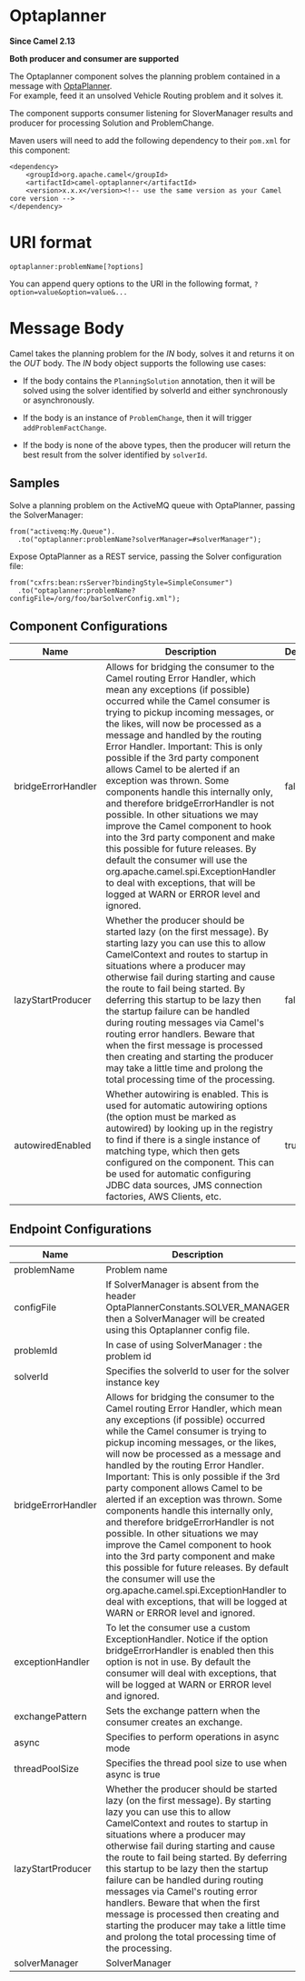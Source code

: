 # Optaplanner

**Since Camel 2.13**

**Both producer and consumer are supported**

The Optaplanner component solves the planning problem contained in a
message with [OptaPlanner](http://www.optaplanner.org/).  
For example, feed it an unsolved Vehicle Routing problem and it solves
it.

The component supports consumer listening for SloverManager results and
producer for processing Solution and ProblemChange.

Maven users will need to add the following dependency to their `pom.xml`
for this component:

    <dependency>
        <groupId>org.apache.camel</groupId>
        <artifactId>camel-optaplanner</artifactId>
        <version>x.x.x</version><!-- use the same version as your Camel core version -->
    </dependency>

# URI format

    optaplanner:problemName[?options]

You can append query options to the URI in the following format,
`?option=value&option=value&...`

# Message Body

Camel takes the planning problem for the *IN* body, solves it and
returns it on the *OUT* body. The *IN* body object supports the
following use cases:

-   If the body contains the `PlanningSolution` annotation, then it will
    be solved using the solver identified by solverId and either
    synchronously or asynchronously.

-   If the body is an instance of `ProblemChange`, then it will trigger
    `addProblemFactChange`.

-   If the body is none of the above types, then the producer will
    return the best result from the solver identified by `solverId`.

## Samples

Solve a planning problem on the ActiveMQ queue with OptaPlanner, passing
the SolverManager:

    from("activemq:My.Queue").
      .to("optaplanner:problemName?solverManager=#solverManager");

Expose OptaPlanner as a REST service, passing the Solver configuration
file:

    from("cxfrs:bean:rsServer?bindingStyle=SimpleConsumer")
      .to("optaplanner:problemName?configFile=/org/foo/barSolverConfig.xml");

## Component Configurations

  
|Name|Description|Default|Type|
|---|---|---|---|
|bridgeErrorHandler|Allows for bridging the consumer to the Camel routing Error Handler, which mean any exceptions (if possible) occurred while the Camel consumer is trying to pickup incoming messages, or the likes, will now be processed as a message and handled by the routing Error Handler. Important: This is only possible if the 3rd party component allows Camel to be alerted if an exception was thrown. Some components handle this internally only, and therefore bridgeErrorHandler is not possible. In other situations we may improve the Camel component to hook into the 3rd party component and make this possible for future releases. By default the consumer will use the org.apache.camel.spi.ExceptionHandler to deal with exceptions, that will be logged at WARN or ERROR level and ignored.|false|boolean|
|lazyStartProducer|Whether the producer should be started lazy (on the first message). By starting lazy you can use this to allow CamelContext and routes to startup in situations where a producer may otherwise fail during starting and cause the route to fail being started. By deferring this startup to be lazy then the startup failure can be handled during routing messages via Camel's routing error handlers. Beware that when the first message is processed then creating and starting the producer may take a little time and prolong the total processing time of the processing.|false|boolean|
|autowiredEnabled|Whether autowiring is enabled. This is used for automatic autowiring options (the option must be marked as autowired) by looking up in the registry to find if there is a single instance of matching type, which then gets configured on the component. This can be used for automatic configuring JDBC data sources, JMS connection factories, AWS Clients, etc.|true|boolean|

## Endpoint Configurations

  
|Name|Description|Default|Type|
|---|---|---|---|
|problemName|Problem name||string|
|configFile|If SolverManager is absent from the header OptaPlannerConstants.SOLVER\_MANAGER then a SolverManager will be created using this Optaplanner config file.||string|
|problemId|In case of using SolverManager : the problem id|1L|integer|
|solverId|Specifies the solverId to user for the solver instance key|DEFAULT\_SOLVER|string|
|bridgeErrorHandler|Allows for bridging the consumer to the Camel routing Error Handler, which mean any exceptions (if possible) occurred while the Camel consumer is trying to pickup incoming messages, or the likes, will now be processed as a message and handled by the routing Error Handler. Important: This is only possible if the 3rd party component allows Camel to be alerted if an exception was thrown. Some components handle this internally only, and therefore bridgeErrorHandler is not possible. In other situations we may improve the Camel component to hook into the 3rd party component and make this possible for future releases. By default the consumer will use the org.apache.camel.spi.ExceptionHandler to deal with exceptions, that will be logged at WARN or ERROR level and ignored.|false|boolean|
|exceptionHandler|To let the consumer use a custom ExceptionHandler. Notice if the option bridgeErrorHandler is enabled then this option is not in use. By default the consumer will deal with exceptions, that will be logged at WARN or ERROR level and ignored.||object|
|exchangePattern|Sets the exchange pattern when the consumer creates an exchange.||object|
|async|Specifies to perform operations in async mode|false|boolean|
|threadPoolSize|Specifies the thread pool size to use when async is true|10|integer|
|lazyStartProducer|Whether the producer should be started lazy (on the first message). By starting lazy you can use this to allow CamelContext and routes to startup in situations where a producer may otherwise fail during starting and cause the route to fail being started. By deferring this startup to be lazy then the startup failure can be handled during routing messages via Camel's routing error handlers. Beware that when the first message is processed then creating and starting the producer may take a little time and prolong the total processing time of the processing.|false|boolean|
|solverManager|SolverManager||object|
